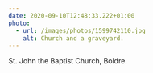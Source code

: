 ```yaml
---
date: 2020-09-10T12:48:33.222+01:00
photo:
  - url: /images/photos/1599742110.jpg
    alt: Church and a graveyard.
---
```

St. John the Baptist Church, Boldre.
